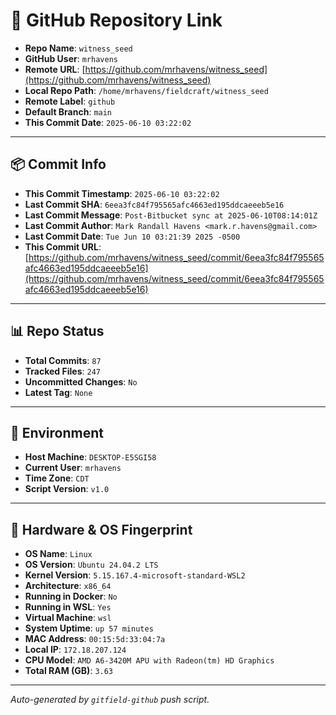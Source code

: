 # 🔗 GitHub Repository Link

- **Repo Name**: `witness_seed`
- **GitHub User**: `mrhavens`
- **Remote URL**: [https://github.com/mrhavens/witness_seed](https://github.com/mrhavens/witness_seed)
- **Local Repo Path**: `/home/mrhavens/fieldcraft/witness_seed`
- **Remote Label**: `github`
- **Default Branch**: `main`
- **This Commit Date**: `2025-06-10 03:22:02`

---

## 📦 Commit Info

- **This Commit Timestamp**: `2025-06-10 03:22:02`
- **Last Commit SHA**: `6eea3fc84f795565afc4663ed195ddcaeeeb5e16`
- **Last Commit Message**: `Post-Bitbucket sync at 2025-06-10T08:14:01Z`
- **Last Commit Author**: `Mark Randall Havens <mark.r.havens@gmail.com>`
- **Last Commit Date**: `Tue Jun 10 03:21:39 2025 -0500`
- **This Commit URL**: [https://github.com/mrhavens/witness_seed/commit/6eea3fc84f795565afc4663ed195ddcaeeeb5e16](https://github.com/mrhavens/witness_seed/commit/6eea3fc84f795565afc4663ed195ddcaeeeb5e16)

---

## 📊 Repo Status

- **Total Commits**: `87`
- **Tracked Files**: `247`
- **Uncommitted Changes**: `No`
- **Latest Tag**: `None`

---

## 🧭 Environment

- **Host Machine**: `DESKTOP-E5SGI58`
- **Current User**: `mrhavens`
- **Time Zone**: `CDT`
- **Script Version**: `v1.0`

---

## 🧬 Hardware & OS Fingerprint

- **OS Name**: `Linux`
- **OS Version**: `Ubuntu 24.04.2 LTS`
- **Kernel Version**: `5.15.167.4-microsoft-standard-WSL2`
- **Architecture**: `x86_64`
- **Running in Docker**: `No`
- **Running in WSL**: `Yes`
- **Virtual Machine**: `wsl`
- **System Uptime**: `up 57 minutes`
- **MAC Address**: `00:15:5d:33:04:7a`
- **Local IP**: `172.18.207.124`
- **CPU Model**: `AMD A6-3420M APU with Radeon(tm) HD Graphics`
- **Total RAM (GB)**: `3.63`

---

_Auto-generated by `gitfield-github` push script._
